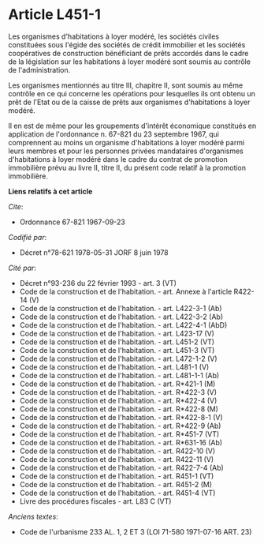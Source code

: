# Article L451-1

Les organismes d'habitations à loyer modéré, les sociétés civiles constituées sous l'égide des sociétés de crédit immobilier
et les sociétés coopératives de construction bénéficiant de prêts accordés dans le cadre de la législation sur les
habitations à loyer modéré sont soumis au contrôle de l'administration.

Les organismes mentionnés au titre III, chapitre II, sont soumis au même contrôle en ce qui concerne les opérations pour
lesquelles ils ont obtenu un prêt de l'Etat ou de la caisse de prêts aux organismes d'habitations à loyer modéré.

Il en est de même pour les groupements d'intérêt économique constitués en application de l'ordonnance n. 67-821 du 23
septembre 1967, qui comprennent au moins un organisme d'habitations à loyer modéré parmi leurs membres et pour les personnes
privées mandataires d'organismes d'habitations à loyer modéré dans le cadre du contrat de promotion immobilière prévu au
livre II, titre II, du présent code relatif à la promotion immobilière.

**Liens relatifs à cet article**

_Cite_:

  - Ordonnance 67-821 1967-09-23

_Codifié par_:

  - Décret n°78-621 1978-05-31 JORF 8 juin 1978

_Cité par_:

  - Décret n°93-236 du 22 février 1993 - art. 3 (VT)
  - Code de la construction et de l'habitation. - art. Annexe à l'article R422-14 (V)
  - Code de la construction et de l'habitation. - art. L422-3-1 (Ab)
  - Code de la construction et de l'habitation. - art. L422-3-2 (Ab)
  - Code de la construction et de l'habitation. - art. L422-4-1 (AbD)
  - Code de la construction et de l'habitation. - art. L423-17 (V)
  - Code de la construction et de l'habitation. - art. L451-2 (VT)
  - Code de la construction et de l'habitation. - art. L451-3 (VT)
  - Code de la construction et de l'habitation. - art. L472-1-2 (V)
  - Code de la construction et de l'habitation. - art. L481-1 (V)
  - Code de la construction et de l'habitation. - art. L481-1-1 (Ab)
  - Code de la construction et de l'habitation. - art. R*421-1 (M)
  - Code de la construction et de l'habitation. - art. R*422-3 (V)
  - Code de la construction et de l'habitation. - art. R*422-4 (V)
  - Code de la construction et de l'habitation. - art. R*422-8 (M)
  - Code de la construction et de l'habitation. - art. R*422-8-1 (V)
  - Code de la construction et de l'habitation. - art. R*422-9 (Ab)
  - Code de la construction et de l'habitation. - art. R*451-7 (VT)
  - Code de la construction et de l'habitation. - art. R*631-16 (Ab)
  - Code de la construction et de l'habitation. - art. R422-10 (V)
  - Code de la construction et de l'habitation. - art. R422-11 (V)
  - Code de la construction et de l'habitation. - art. R422-7-4 (Ab)
  - Code de la construction et de l'habitation. - art. R451-1 (VT)
  - Code de la construction et de l'habitation. - art. R451-2 (M)
  - Code de la construction et de l'habitation. - art. R451-4 (VT)
  - Livre des procédures fiscales - art. L83 C (VT)

_Anciens textes_:

  - Code de l'urbanisme 233 AL. 1, 2 ET 3 (LOI 71-580 1971-07-16 ART. 23)
